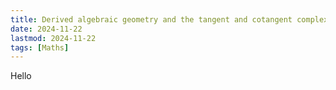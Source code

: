 ```yaml
---
title: Derived algebraic geometry and the tangent and cotangent complexes
date: 2024-11-22
lastmod: 2024-11-22
tags: [Maths]
---
```


Hello
